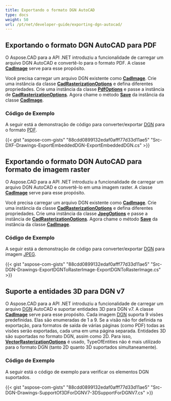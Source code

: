 ```yaml
---
title: Exportando o formato DGN AutoCAD
type: docs
weight: 50
url: /pt/net/developer-guide/exporting-dgn-autocad/
---
```


## **Exportando o formato DGN AutoCAD para PDF**

O Aspose.CAD para a API .NET introduziu a funcionalidade de carregar um arquivo DGN AutoCAD e convertê-lo para o formato PDF. A classe [**CadImage**](https://reference.aspose.com/cad/net/aspose.cad.fileformats.cad/cadimage) serve para esse propósito.

Você precisa carregar um arquivo DGN existente como [**CadImage**](https://reference.aspose.com/cad/net/aspose.cad.fileformats.cad/cadimage). Crie uma instância da classe [**CadRasterizationOptions**](https://reference.aspose.com/cad/net/aspose.cad.imageoptions/cadrasterizationoptions) e defina diferentes propriedades. Crie uma instância da classe [**PdfOptions**](https://reference.aspose.com/cad/net/aspose.cad.imageoptions/pdfoptions) e passe a instância de [**CadRasterizationOptions**](https://reference.aspose.com/cad/net/aspose.cad.imageoptions/cadrasterizationoptions). Agora chame o método [**Save**](https://reference.aspose.com/cad/net/aspose.cad/image/methods/save/index) da instância da classe [**CadImage**](https://reference.aspose.com/cad/net/aspose.cad.fileformats.cad/cadimage).

### Código de Exemplo

A seguir está a demonstração de código para converter/exportar [DGN](https://docs.fileformat.com/cad/dgn/) para o formato [PDF](https://docs.fileformat.com/pdf/).

{{< gist "aspose-com-gists" "88cdd0899132edaf0afff77d33d11ae5" "Src-DXF-Drawings-ExportEmbeddedDGN-ExportEmbeddedDGN.cs" >}}

## **Exportando o formato DGN AutoCAD para formato de imagem raster**

O Aspose.CAD para a API .NET introduziu a funcionalidade de carregar um arquivo DGN AutoCAD e convertê-lo em uma imagem raster. A classe [**CadImage**](https://reference.aspose.com/cad/net/aspose.cad.fileformats.cad/cadimage) serve para esse propósito.

Você precisa carregar um arquivo DGN existente como [**CadImage**](https://reference.aspose.com/cad/net/aspose.cad.fileformats.cad/cadimage). Crie uma instância da classe [**CadRasterizationOptions**](https://reference.aspose.com/cad/net/aspose.cad.imageoptions/cadrasterizationoptions) e defina diferentes propriedades. Crie uma instância da classe [**JpegOptions**](https://reference.aspose.com/cad/net/aspose.cad.imageoptions/jpegoptions) e passe a instância de [**CadRasterizationOptions**](https://reference.aspose.com/cad/net/aspose.cad.imageoptions/cadrasterizationoptions). Agora chame o método [**Save**](https://reference.aspose.com/cad/net/aspose.cad/image/methods/save/index) da instância da classe [**CadImage**](https://reference.aspose.com/cad/net/aspose.cad.fileformats.cad/cadimage).

### Código de Exemplo

A seguir está a demonstração de código para converter/exportar [DGN](https://docs.fileformat.com/cad/dgn/) para imagem [JPEG](https://docs.fileformat.com/image/jpeg/).

{{< gist "aspose-com-gists" "88cdd0899132edaf0afff77d33d11ae5" "Src-DGN-Drawings-ExportDGNToRasterImage-ExportDGNToRasterImage.cs" >}}

## **Suporte a entidades 3D para DGN v7**

O Aspose.CAD para a API .NET introduziu a funcionalidade de carregar um arquivo [DGN](https://docs.fileformat.com/cad/dgn/) AutoCAD e suportar entidades 3D para DGN v7. A classe [**CadImage**](https://reference.aspose.com/cad/net/aspose.cad.fileformats.cad/cadimage) serve para esse propósito. Cada imagem [DGN](https://docs.fileformat.com/cad/dgn/) suporta 9 visões predefinidas. Elas são enumeradas de 1 a 9. Se a visão não for definida na exportação, para formatos de saída de várias páginas (como PDF) todas as visões serão exportadas, cada uma em uma página separada. Entidades 3D são suportadas no formato DGN, assim como 2D. Para isso, [**VectorRasterizationOptions**](https://reference.aspose.com/cad/net/aspose.cad.imageoptions/vectorrasterizationoptions) é usado, TypeOfEntities não é mais utilizado para o formato DGN (tanto 2D quanto 3D suportados simultaneamente).

### Código de Exemplo

A seguir está o código de exemplo para verificar os elementos DGN suportados.

{{< gist "aspose-com-gists" "88cdd0899132edaf0afff77d33d11ae5" "Src-DGN-Drawings-SupportOf3DForDGNV7-3DSupportForDGNV7.cs" >}}
